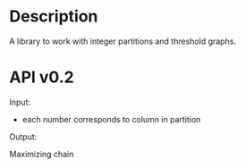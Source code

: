 # Description

A library to work with integer partitions and threshold graphs.

# API v0.2

Input:
* each number corresponds to column in partition

Output:

Maximizing chain
